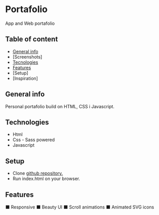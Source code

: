 # Portafolio
App and Web portafolio

## Table of content
* [General info](#general-info)
* [Screenshots]
* [Tecnologies](#technologies)
* [Features](#scope-of-features)
* [Setup]
* [Inspiration]

## General info
Personal portafolio build on HTML, CSS i Javascript.

## Technologies
* Html
* Css - Sass powered
* Javascript

## Setup
* Clone [github repository.]('https://github.com/ulldecorb/potafolio')
* Run index.html on your browser.

## Features
⬛ Responsive
⬛ Beauty UI
⬛ Scroll animations
⬛ Animated SVG icons


